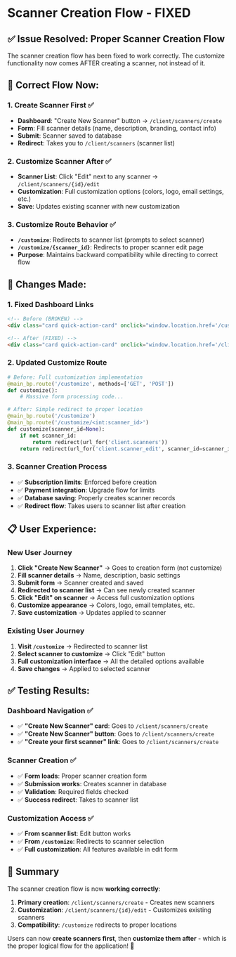 # Scanner Creation Flow - FIXED

## ✅ **Issue Resolved: Proper Scanner Creation Flow**

The scanner creation flow has been fixed to work correctly. The customize functionality now comes AFTER creating a scanner, not instead of it.

## **🚀 Correct Flow Now:**

### **1. Create Scanner First** ✅
- **Dashboard**: "Create New Scanner" button → `/client/scanners/create`
- **Form**: Fill scanner details (name, description, branding, contact info)
- **Submit**: Scanner saved to database
- **Redirect**: Takes you to `/client/scanners` (scanner list)

### **2. Customize Scanner After** ✅
- **Scanner List**: Click "Edit" next to any scanner → `/client/scanners/{id}/edit`
- **Customization**: Full customization options (colors, logo, email settings, etc.)
- **Save**: Updates existing scanner with new customization

### **3. Customize Route Behavior** ✅
- **`/customize`**: Redirects to scanner list (prompts to select scanner)
- **`/customize/{scanner_id}`**: Redirects to proper scanner edit page
- **Purpose**: Maintains backward compatibility while directing to correct flow

## **🔧 Changes Made:**

### **1. Fixed Dashboard Links**
```html
<!-- Before (BROKEN) -->
<div class="card quick-action-card" onclick="window.location.href='/customize'">

<!-- After (FIXED) -->
<div class="card quick-action-card" onclick="window.location.href='/client/scanners/create'">
```

### **2. Updated Customize Route**
```python
# Before: Full customization implementation
@main_bp.route('/customize', methods=['GET', 'POST'])
def customize():
    # Massive form processing code...

# After: Simple redirect to proper location
@main_bp.route('/customize')
@main_bp.route('/customize/<int:scanner_id>')
def customize(scanner_id=None):
    if not scanner_id:
        return redirect(url_for('client.scanners'))
    return redirect(url_for('client.scanner_edit', scanner_id=scanner_id))
```

### **3. Scanner Creation Process**
- ✅ **Subscription limits**: Enforced before creation
- ✅ **Payment integration**: Upgrade flow for limits
- ✅ **Database saving**: Properly creates scanner records
- ✅ **Redirect flow**: Takes users to scanner list after creation

## **📋 User Experience:**

### **New User Journey**
1. **Click "Create New Scanner"** → Goes to creation form (not customize)
2. **Fill scanner details** → Name, description, basic settings
3. **Submit form** → Scanner created and saved
4. **Redirected to scanner list** → Can see newly created scanner
5. **Click "Edit" on scanner** → Access full customization options
6. **Customize appearance** → Colors, logo, email templates, etc.
7. **Save customization** → Updates applied to scanner

### **Existing User Journey**
1. **Visit `/customize`** → Redirected to scanner list
2. **Select scanner to customize** → Click "Edit" button
3. **Full customization interface** → All the detailed options available
4. **Save changes** → Applied to selected scanner

## **✅ Testing Results:**

### **Dashboard Navigation** ✅
- ✅ **"Create New Scanner" card**: Goes to `/client/scanners/create`
- ✅ **"Create New Scanner" button**: Goes to `/client/scanners/create`
- ✅ **"Create your first scanner" link**: Goes to `/client/scanners/create`

### **Scanner Creation** ✅
- ✅ **Form loads**: Proper scanner creation form
- ✅ **Submission works**: Creates scanner in database
- ✅ **Validation**: Required fields checked
- ✅ **Success redirect**: Takes to scanner list

### **Customization Access** ✅
- ✅ **From scanner list**: Edit button works
- ✅ **From `/customize`**: Redirects to scanner selection
- ✅ **Full customization**: All features available in edit form

## **🎯 Summary**

The scanner creation flow is now **working correctly**:

1. **Primary creation**: `/client/scanners/create` - Creates new scanners
2. **Customization**: `/client/scanners/{id}/edit` - Customizes existing scanners  
3. **Compatibility**: `/customize` redirects to proper locations

Users can now **create scanners first**, then **customize them after** - which is the proper logical flow for the application! 🎉